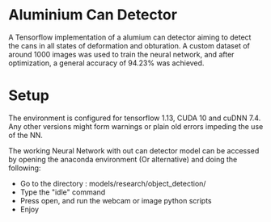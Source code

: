 # Aluminium Can Detector

A Tensorflow implementation of a alumium can detector aiming to detect the cans in all states of deformation and obturation. A custom dataset of around 1000 images was used to train the neural network, and after optimization, a general accuracy of 94.23% was achieved.

# Setup

The environment is configured for tensorflow 1.13, CUDA 10 and cuDNN 7.4. Any other versions might form warnings or plain old errors impeding the use of the NN.

The working Neural Network with out can detector model can be accessed by opening the anaconda environment (Or alternative) and doing the following:
- Go to the directory : models/research/object_detection/
- Type the "idle" command
- Press open, and run the webcam or image python scripts
- Enjoy
